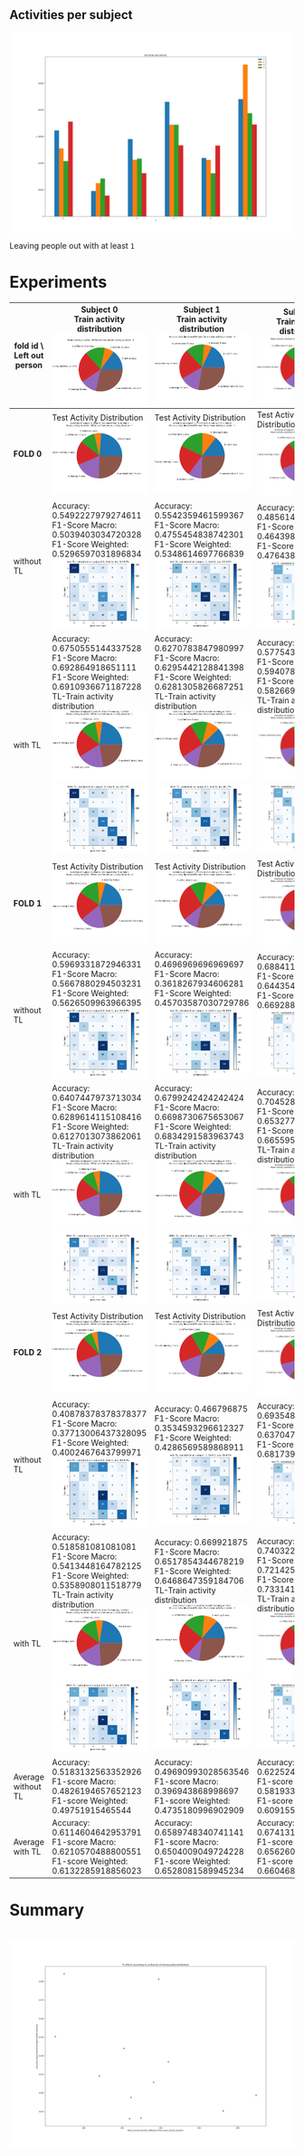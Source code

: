 #
## Activities per subject
![activityDistribution](actvitiesPerPerson.png)
Leaving people out with at least  `1`
# Experiments
|fold id \ Left out person|Subject 0<br />Train activity distribution <br />![Base model train activity distribution](subject0_trainActivityDistribution.png)|Subject 1<br />Train activity distribution <br />![Base model train activity distribution](subject1_trainActivityDistribution.png)|Subject 2<br />Train activity distribution <br />![Base model train activity distribution](subject2_trainActivityDistribution.png)|Subject 3<br />Train activity distribution <br />![Base model train activity distribution](subject3_trainActivityDistribution.png)|
| -----------| -----------| -----------| -----------| -----------|
|**FOLD 0**|Test Activity Distribution <br />![Test activity distribution](subject0_kfold0_testActivityDistribution.png)|Test Activity Distribution <br />![Test activity distribution](subject1_kfold0_testActivityDistribution.png)|Test Activity Distribution <br />![Test activity distribution](subject2_kfold0_testActivityDistribution.png)|Test Activity Distribution <br />![Test activity distribution](subject3_kfold0_testActivityDistribution.png)|
|without TL|Accuracy: 0.5492227979274611<br />F1-Score Macro: 0.5039403034720328<br />F1-Score Weighted: 0.5296597031896834<br />![confusion matrix](subject0_kfold0_withoutTL_conf_matrix.png)|Accuracy: 0.5542359461599367<br />F1-Score Macro: 0.4755454838742301<br />F1-Score Weighted: 0.5348614697766839<br />![confusion matrix](subject1_kfold0_withoutTL_conf_matrix.png)|Accuracy: 0.4856140350877193<br />F1-Score Macro: 0.4643984600766459<br />F1-Score Weighted: 0.4764380741437579<br />![confusion matrix](subject2_kfold0_withoutTL_conf_matrix.png)|Accuracy: 0.5664421310471525<br />F1-Score Macro: 0.5666665266106171<br />F1-Score Weighted: 0.5654452049378198<br />![confusion matrix](subject3_kfold0_withoutTL_conf_matrix.png)|
|with TL|Accuracy: 0.6750555144337528<br />F1-Score Macro: 0.692864918651111<br />F1-Score Weighted: 0.6910936671187228<br />TL-Train activity distribution <br />![TL-Train activity distribution](subject0_kfold0_TL_trainActivityDistribution.png)<br />![confusion matrix](subject0_kfold0_withTL_conf_matrix.png)|Accuracy: 0.6270783847980997<br />F1-Score Macro: 0.6295442128841398<br />F1-Score Weighted: 0.6281305826687251<br />TL-Train activity distribution <br />![TL-Train activity distribution](subject1_kfold0_TL_trainActivityDistribution.png)<br />![confusion matrix](subject1_kfold0_withTL_conf_matrix.png)|Accuracy: 0.5775438596491228<br />F1-Score Macro: 0.5940789507205276<br />F1-Score Weighted: 0.5826690980796119<br />TL-Train activity distribution <br />![TL-Train activity distribution](subject2_kfold0_TL_trainActivityDistribution.png)<br />![confusion matrix](subject2_kfold0_withTL_conf_matrix.png)|Accuracy: 0.5817513778322106<br />F1-Score Macro: 0.6145239513740116<br />F1-Score Weighted: 0.5947768584268568<br />TL-Train activity distribution <br />![TL-Train activity distribution](subject3_kfold0_TL_trainActivityDistribution.png)<br />![confusion matrix](subject3_kfold0_withTL_conf_matrix.png)|
|**FOLD 1**|Test Activity Distribution <br />![Test activity distribution](subject0_kfold1_testActivityDistribution.png)|Test Activity Distribution <br />![Test activity distribution](subject1_kfold1_testActivityDistribution.png)|Test Activity Distribution <br />![Test activity distribution](subject2_kfold1_testActivityDistribution.png)|Test Activity Distribution <br />![Test activity distribution](subject3_kfold1_testActivityDistribution.png)|
|without TL|Accuracy: 0.5969331872946331<br />F1-Score Macro: 0.5667880294503231<br />F1-Score Weighted: 0.5626509963966395<br />![confusion matrix](subject0_kfold1_withoutTL_conf_matrix.png)|Accuracy: 0.4696969696969697<br />F1-Score Macro: 0.3618267934606281<br />F1-Score Weighted: 0.45703587030729786<br />![confusion matrix](subject1_kfold1_withoutTL_conf_matrix.png)|Accuracy: 0.6884113584036838<br />F1-Score Macro: 0.6443543944621132<br />F1-Score Weighted: 0.6692883174099005<br />![confusion matrix](subject2_kfold1_withoutTL_conf_matrix.png)|Accuracy: 0.4782945736434108<br />F1-Score Macro: 0.49885031878595454<br />F1-Score Weighted: 0.39583982603376705<br />![confusion matrix](subject3_kfold1_withoutTL_conf_matrix.png)|
|with TL|Accuracy: 0.6407447973713034<br />F1-Score Macro: 0.6289614115108416<br />F1-Score Weighted: 0.6127013073862061<br />TL-Train activity distribution <br />![TL-Train activity distribution](subject0_kfold1_TL_trainActivityDistribution.png)<br />![confusion matrix](subject0_kfold1_withTL_conf_matrix.png)|Accuracy: 0.6799242424242424<br />F1-Score Macro: 0.6698730675653067<br />F1-Score Weighted: 0.6834291583963743<br />TL-Train activity distribution <br />![TL-Train activity distribution](subject1_kfold1_TL_trainActivityDistribution.png)<br />![confusion matrix](subject1_kfold1_withTL_conf_matrix.png)|Accuracy: 0.7045280122793554<br />F1-Score Macro: 0.6532778092885444<br />F1-Score Weighted: 0.6655954186759773<br />TL-Train activity distribution <br />![TL-Train activity distribution](subject2_kfold1_TL_trainActivityDistribution.png)<br />![confusion matrix](subject2_kfold1_withTL_conf_matrix.png)|Accuracy: 0.5426356589147286<br />F1-Score Macro: 0.5906660209127075<br />F1-Score Weighted: 0.4807005040780441<br />TL-Train activity distribution <br />![TL-Train activity distribution](subject3_kfold1_TL_trainActivityDistribution.png)<br />![confusion matrix](subject3_kfold1_withTL_conf_matrix.png)|
|**FOLD 2**|Test Activity Distribution <br />![Test activity distribution](subject0_kfold2_testActivityDistribution.png)|Test Activity Distribution <br />![Test activity distribution](subject1_kfold2_testActivityDistribution.png)|Test Activity Distribution <br />![Test activity distribution](subject2_kfold2_testActivityDistribution.png)|Test Activity Distribution <br />![Test activity distribution](subject3_kfold2_testActivityDistribution.png)|
|without TL|Accuracy: 0.40878378378378377<br />F1-Score Macro: 0.37713006437328095<br />F1-Score Weighted: 0.4002467643799971<br />![confusion matrix](subject0_kfold2_withoutTL_conf_matrix.png)|Accuracy: 0.466796875<br />F1-Score Macro: 0.3534593296612327<br />F1-Score Weighted: 0.4286569589868911<br />![confusion matrix](subject1_kfold2_withoutTL_conf_matrix.png)|Accuracy: 0.6935483870967742<br />F1-Score Macro: 0.6370471312740132<br />F1-Score Weighted: 0.681739898964986<br />![confusion matrix](subject2_kfold2_withoutTL_conf_matrix.png)|Accuracy: 0.5437392795883362<br />F1-Score Macro: 0.5621499472581514<br />F1-Score Weighted: 0.5040785723406309<br />![confusion matrix](subject3_kfold2_withoutTL_conf_matrix.png)|
|with TL|Accuracy: 0.518581081081081<br />F1-Score Macro: 0.5413448164782125<br />F1-Score Weighted: 0.5358908011518779<br />TL-Train activity distribution <br />![TL-Train activity distribution](subject0_kfold2_TL_trainActivityDistribution.png)<br />![confusion matrix](subject0_kfold2_withTL_conf_matrix.png)|Accuracy: 0.669921875<br />F1-Score Macro: 0.6517854344678219<br />F1-Score Weighted: 0.6468647359184706<br />TL-Train activity distribution <br />![TL-Train activity distribution](subject1_kfold2_TL_trainActivityDistribution.png)<br />![confusion matrix](subject1_kfold2_withTL_conf_matrix.png)|Accuracy: 0.7403225806451613<br />F1-Score Macro: 0.7214259994694565<br />F1-Score Weighted: 0.7331415719085694<br />TL-Train activity distribution <br />![TL-Train activity distribution](subject2_kfold2_TL_trainActivityDistribution.png)<br />![confusion matrix](subject2_kfold2_withTL_conf_matrix.png)|Accuracy: 0.5694682675814752<br />F1-Score Macro: 0.5701506667020015<br />F1-Score Weighted: 0.5368951858299142<br />TL-Train activity distribution <br />![TL-Train activity distribution](subject3_kfold2_TL_trainActivityDistribution.png)<br />![confusion matrix](subject3_kfold2_withTL_conf_matrix.png)|
|Average without TL|Accuracy: 0.5183132563352926<br />F1-score Macro: 0.4826194657652123<br />F1-score Weighted: 0.49751915465544|Accuracy: 0.49690993028563546<br />F1-score Macro: 0.396943868998697<br />F1-score Weighted: 0.4735180996902909|Accuracy: 0.6225245935293924<br />F1-score Macro: 0.5819333286042575<br />F1-score Weighted: 0.6091554301728814|Accuracy: 0.5294919947596332<br />F1-score Macro: 0.5425555975515743<br />F1-score Weighted: 0.48845453443740594|
|Average with TL|Accuracy: 0.6114604642953791<br />F1-score Macro: 0.6210570488800551<br />F1-score Weighted: 0.6132285918856023|Accuracy: 0.6589748340741141<br />F1-score Macro: 0.6504009049724228<br />F1-score Weighted: 0.6528081589945234|Accuracy: 0.6741314841912132<br />F1-score Macro: 0.6562609198261762<br />F1-score Weighted: 0.6604686962213862|Accuracy: 0.5646184347761382<br />F1-score Macro: 0.5917802129962402<br />F1-score Weighted: 0.5374575161116051|

# Summary
# ![TL effects according to uniformity of training data distribution](uniformityOfTrainingDataToTLimprovement.png)
